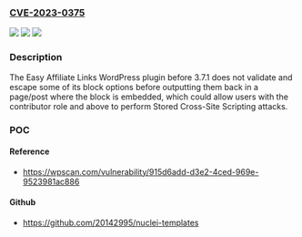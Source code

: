 ### [CVE-2023-0375](https://cve.mitre.org/cgi-bin/cvename.cgi?name=CVE-2023-0375)
![](https://img.shields.io/static/v1?label=Product&message=Easy%20Affiliate%20Links&color=blue)
![](https://img.shields.io/static/v1?label=Version&message=0%3C%203.7.1%20&color=brighgreen)
![](https://img.shields.io/static/v1?label=Vulnerability&message=CWE-79%20Cross-Site%20Scripting%20(XSS)&color=brighgreen)

### Description

The Easy Affiliate Links WordPress plugin before 3.7.1 does not validate and escape some of its block options before outputting them back in a page/post where the block is embedded, which could allow users with the contributor role and above to perform Stored Cross-Site Scripting attacks.

### POC

#### Reference
- https://wpscan.com/vulnerability/915d6add-d3e2-4ced-969e-9523981ac886

#### Github
- https://github.com/20142995/nuclei-templates

